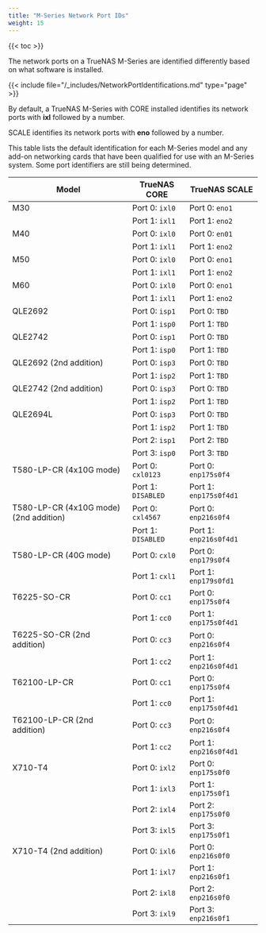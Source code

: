 ```yaml
---
title: "M-Series Network Port IDs"
weight: 15
---
```


{{< toc >}}

The network ports on a TrueNAS M-Series are identified differently based on what software is installed.

{{< include file="/_includes/NetworkPortIdentifications.md" type="page" >}}

By default, a TrueNAS M-Series with CORE installed identifies its network ports with **ixl** followed by a number.

SCALE identifies its network ports with **eno** followed by a number.

This table lists the default identification for each M-Series model and any add-on networking cards that have been qualified for use with an M-Series system.
Some port identifiers are still being determined.

| Model                                  | TrueNAS CORE       | TrueNAS SCALE          |
|----------------------------------------|--------------------|------------------------|
| M30  	     							 | Port 0: `ixl0`     | Port 0: `eno1`         |
|        								 | Port 1: `ixl1`     | Port 1: `eno2`         |
| M40  	 	    						 | Port 0: `ixl0`     | Port 0: `en01`         |
|        								 | Port 1: `ixl1`     | Port 1: `eno2`         |
| M50   								 | Port 0: `ixl0`     | Port 0: `eno1`         |
|        								 | Port 1: `ixl1`     | Port 1: `eno2`         |
| M60    								 | Port 0: `ixl0`     | Port 0: `eno1`         |
|        								 | Port 1: `ixl1`     | Port 1: `eno2`         |
| QLE2692 	                             | Port 0: `isp1`     | Port 0: `TBD`          |
|        								 | Port 1: `isp0`     | Port 1: `TBD`          |
| QLE2742								 | Port 0: `isp1`     | Port 0: `TBD`          |
|        								 | Port 1: `isp0`     | Port 1: `TBD`          |
| QLE2692 (2nd addition)                 | Port 0: `isp3`     | Port 0: `TBD`          |
|                                        | Port 1: `isp2`     | Port 1: `TBD`          |
| QLE2742 (2nd addition)                 | Port 0: `isp3`     | Port 0: `TBD`          |
|                                        | Port 1: `isp2`     | Port 1: `TBD`          |
| QLE2694L                               | Port 0: `isp3`     | Port 0: `TBD`          |
|                                        | Port 1: `isp2`     | Port 1: `TBD`          |
|                                        | Port 2: `isp1`     | Port 2: `TBD`          |
|                                        | Port 3: `isp0`     | Port 3: `TBD`          |
| T580-LP-CR (4x10G mode)                | Port 0: `cxl0123`  | Port 0: `enp175s0f4`   |
|                                        | Port 1: `DISABLED` | Port 1: `enp175s0f4d1` |
| T580-LP-CR (4x10G mode) (2nd addition) | Port 0: `cxl4567`  | Port 0: `enp216s0f4`   |
|                                        | Port 1: `DISABLED` | Port 1: `enp216s0f4d1` |
| T580-LP-CR (40G mode)                  | Port 0: `cxl0`     | Port 0: `enp179s0f4`   |
|                                        | Port 1: `cxl1`     | Port 1: `enp179s0fd1` |
| T6225-SO-CR                            | Port 0: `cc1`      | Port 0: `enp175s0f4`   |
|                                        | Port 1: `cc0`      | Port 1: `enp175s0f4d1` |
| T6225-SO-CR (2nd addition)             | Port 0: `cc3`	  | Port 0: `enp216s0f4`   |
|                                        | Port 1: `cc2`      | Port 1: `enp216s0f4d1` |
| T62100-LP-CR                           | Port 0: `cc1`      | Port 0: `enp175s0f4`   |
|                                        | Port 1: `cc0`      | Port 1: `enp175s0f4d1` |
| T62100-LP-CR (2nd addition)            | Port 0: `cc3`      | Port 0: `enp216s0f4`   |
|                                        | Port 1: `cc2`      | Port 1: `enp216s0f4d1` |
| X710-T4                                | Port 0: `ixl2`     | Port 0: `enp175s0f0`   |
|                                        | Port 1: `ixl3`     | Port 1: `enp175s0f1`   |
|                                        | Port 2: `ixl4`     | Port 2: `enp175s0f0`   |
|                                        | Port 3: `ixl5`     | Port 3: `enp175s0f1`   |
| X710-T4 (2nd addition)                 | Port 0: `ixl6`     | Port 0: `enp216s0f0`   |
|                                        | Port 1: `ixl7`     | Port 1: `enp216s0f1`   |
|                                        | Port 2: `ixl8`     | Port 2: `enp216s0f0`   |
|                                        | Port 3: `ixl9`     | Port 3: `enp216s0f1`   |